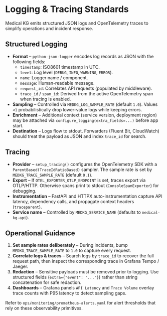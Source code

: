 # Logging & Tracing Standards

Medical KG emits structured JSON logs and OpenTelemetry traces to simplify operations and incident response.

## Structured Logging

- **Format** – `python-json-logger` encodes log records as JSON with the following fields:
  - `timestamp`: ISO8601 timestamp in UTC.
  - `level`: Log level (`DEBUG`, `INFO`, `WARNING`, `ERROR`).
  - `name`: Logger name / component.
  - `message`: Human-readable message.
  - `request_id`: Correlates API requests (populated by middleware).
  - `trace_id` / `span_id`: Derived from the active OpenTelemetry span when tracing is enabled.
- **Sampling** – Controlled via `MEDKG_LOG_SAMPLE_RATE` (default `1.0`). Values `<1` probabilistically drop lower-value logs while keeping errors.
- **Enrichment** – Additional context (service version, deployment region) may be attached via `configure_logging(extra_fields=...)` before app start.
- **Destination** – Logs flow to stdout. Forwarders (Fluent Bit, CloudWatch) should treat the payload as JSON and index `trace_id` for search.

## Tracing

- **Provider** – `setup_tracing()` configures the OpenTelemetry SDK with a `ParentBased(TraceIdRatioBased)` sampler. The sample rate is set by `MEDKG_TRACE_SAMPLE_RATE` (default `0.1`).
- **Export** – If `OTEL_EXPORTER_OTLP_ENDPOINT` is set, traces export via OTLP/HTTP. Otherwise spans print to stdout (`ConsoleSpanExporter`) for debugging.
- **Instrumentation** – FastAPI and HTTPX auto-instrumentation capture API latency, dependency calls, and propagate context headers (`traceparent`).
- **Service name** – Controlled by `MEDKG_SERVICE_NAME` (defaults to `medical-kg-api`).

## Operational Guidance

1. **Set sample rates deliberately** – During incidents, bump `MEDKG_TRACE_SAMPLE_RATE` to `1.0` to capture every request.
2. **Correlate logs & traces** – Search logs by `trace_id` to recover the full request path, then inspect the corresponding trace in Grafana Tempo / Jaeger.
3. **Redaction** – Sensitive payloads must be removed prior to logging. Use structured fields (`extra={"event": "..."}`) rather than string concatenation for safe redaction.
4. **Dashboards** – Grafana panels `API Latency` and `Trace Volume` overlay trace counts with P95 latency to detect sampling gaps.

Refer to `ops/monitoring/prometheus-alerts.yaml` for alert thresholds that rely on these observability primitives.
